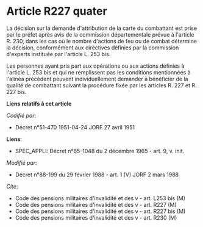 # Article R227 quater

La décision sur la demande d'attribution de la carte du combattant est prise par le préfet après avis de la commission
départementale prévue à l'article R. 230, dans les cas où le nombre d'actions de feu ou de combat détermine la décision,
conformément aux directives définies par la commission d'experts instituée par l'article L. 253 bis.

Les personnes ayant pris part aux opérations ou aux actions définies à l'article L. 253 bis et qui ne remplissent pas les
conditions mentionnées à l'alinéa précédent peuvent individuellement demander à bénéficier de la qualité de combattant
suivant la procédure fixée par les articles R. 227 et R. 227 bis.

**Liens relatifs à cet article**

_Codifié par_:

  - Décret n°51-470 1951-04-24 JORF 27 avril 1951

**Liens**:

  - SPEC_APPLI: Décret n°65-1048 du 2 décembre 1965 - art. 9, v. init.

_Modifié par_:

  - Décret n°88-199 du 29 février 1988 - art. 1 (V) JORF 2 mars 1988

_Cite_:

  - Code des pensions militaires d'invalidité et des v - art. L253 bis (M)
  - Code des pensions militaires d'invalidité et des v - art. R227 (M)
  - Code des pensions militaires d'invalidité et des v - art. R227 bis (M)
  - Code des pensions militaires d'invalidité et des v - art. R230 (M)
